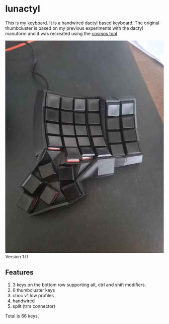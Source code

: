# lunactyl

This is my keyboard. It is a handwired dactyl based keyboard. The original thumbcluster is based on my previous experiments with the dactyl manuform and it was recreated using the [cosmos tool](https://ryanis.cool/cosmos/)

![](./v1/photo.jpg)
Version 1.0

## Features

1. 3 keys on the bottom row supporting alt, ctrl and shift modifiers.
2. 6 thumbcluster keys
3. choc v1 low profiles
4. handwired
5. split (trrs connector)

Total is 66 keys.

